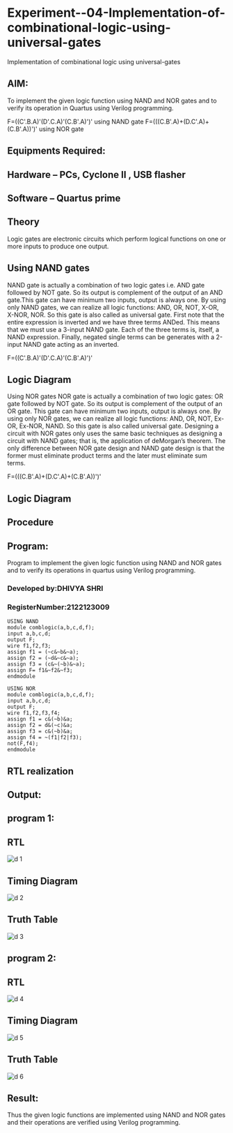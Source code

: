 # Experiment--04-Implementation-of-combinational-logic-using-universal-gates
Implementation of combinational logic using universal-gates
 
## AIM:
To implement the given logic function using NAND and NOR gates and to verify its operation in Quartus using Verilog programming.

F=((C'.B.A)'(D'.C.A)'(C.B'.A)')' using NAND gate
F=(((C.B'.A)+(D.C'.A)+(C.B'.A))')' using NOR gate
## Equipments Required:
## Hardware – PCs, Cyclone II , USB flasher
## Software – Quartus prime


## Theory
Logic gates are electronic circuits which perform logical functions on one or more inputs to produce one output. 

## Using NAND gates
NAND gate is actually a combination of two logic gates i.e. AND gate followed by NOT gate. So its output is complement of the output of an AND gate.This gate can have minimum two inputs, output is always one. By using only NAND gates, we can realize all logic functions: AND, OR, NOT, X-OR, X-NOR, NOR. So this gate is also called as universal gate. First note that the entire expression is inverted and we have three terms ANDed. This means that we must use a 3-input NAND gate. Each of the three terms is, itself, a NAND expression. Finally, negated single terms can be generates with a 2-input NAND gate acting as an inverted.

F=((C'.B.A)'(D'.C.A)'(C.B'.A)')'

## Logic Diagram

Using NOR gates
NOR gate is actually a combination of two logic gates: OR gate followed by NOT gate. So its output is complement of the output of an OR gate. This gate can have minimum two inputs, output is always one. By using only NOR gates, we can realize all logic functions: AND, OR, NOT, Ex-OR, Ex-NOR, NAND. So this gate is also called universal gate. Designing a circuit with NOR gates only uses the same basic techniques as designing a circuit with NAND gates; that is, the application of deMorgan’s theorem. The only difference between NOR gate design and NAND gate design is that the former must eliminate product terms and the later must eliminate sum terms.

F=(((C.B'.A)+(D.C'.A)+(C.B'.A))')'

## Logic Diagram
## Procedure
## Program:
Program to implement the given logic function using NAND and NOR gates and to verify its operations in quartus using Verilog programming.
### Developed by:DHIVYA SHRI
### RegisterNumber:2122123009 
~~~~
USING NAND
module comblogic(a,b,c,d,f);
input a,b,c,d;
output F;
wire f1,f2,f3;
assign f1 = (~c&~b&~a);
assign f2 = (~d&~c&~a);
assign f3 = (c&~(~b)&~a);
assign F= f1&~f2&~f3;
endmodule

USING NOR
module comblogic(a,b,c,d,f);
input a,b,c,d;
output F;
wire f1,f2,f3,f4;
assign f1 = c&(~b)&a;
assign f2 = d&(~c)&a;
assign f3 = c&(~b)&a;
assign f4 = ~(f1|f2|f3);
not(F,f4);
endmodule
~~~~ 
## RTL realization

## Output:
## program 1:
## RTL
![d 1](https://user-images.githubusercontent.com/94154679/198864579-c27ce413-fe63-4411-95c1-3f715a3dcaab.jpg)

## Timing Diagram
![d 2](https://user-images.githubusercontent.com/94154679/198864630-87236827-f52d-489a-a530-57c84c14d2f4.jpg)

## Truth Table
![d 3](https://user-images.githubusercontent.com/94154679/198864676-1ea62e36-2002-476b-805a-5998ea53f5e2.jpg)

## program 2:
## RTL
![d 4](https://user-images.githubusercontent.com/94154679/198864708-80868047-25fd-4525-83c6-09c62120a6fd.jpg)

## Timing Diagram 
![d 5](https://user-images.githubusercontent.com/94154679/198864717-ab10d22b-f645-43e0-86ce-207baef388ff.jpeg)

## Truth Table
![d 6](https://user-images.githubusercontent.com/94154679/198864735-8fb4edbd-bda2-4126-86b5-d600e832f522.jpg)

## Result:
Thus the given logic functions are implemented using NAND and NOR gates and their operations are verified using Verilog programming.
